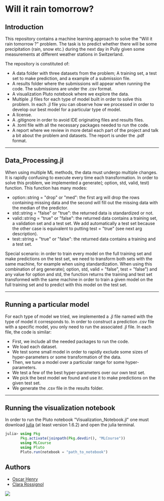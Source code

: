 # Will it rain tomorrow?

## Introduction
This repository contains a machine learning approach to solve the "Will it rain tomorrow ?" problem. The task is to predict whether there will be some precipitation (rain, snow etc.) during the next day in Pully given some measurements at different weather stations in Switzerland.

The repository is constituted of:
- A data folder with three datasets from the problem; A training set, a test set to make prediction, and a example of a submission file.
- A results folder where the submissions will appear when running the code. The submissions are under the .csv format.
- A visualization Pluto notebook where we explore the data.
- Multiple .jl files for each type of model built in order to solve this problem. In each .jl file you can observe how we processed in order to develop our best model for a particular type of model.
- A license.
- A .gitignore in order to avoid IDE originating files and results files.
- A .toml file with all the necessary packages needed to run the code.
- A report where we review in more detail each part of the project and talk a bit about the problem and datasets. The report is under the .pdf format.


------------------
Data_Processing.jl
------------------

When using multiple ML methods, the data must undergo multiple changes. It is rapidly confusing to execute every time each transformation. In order to solve this problem, we implemented a generate(; option, std, valid, test) function. This function has many modes:
- option::string = "drop" or "med": the first arg will drop the rows containing missing data and the second will fill out the missing data with the median of the predictor.
- std::string = "false" or "true": the returned data is standardized or not.
- valid::string = "true" or "false": the returned data contains a training set, a validation set and a test set. We add automatically a test set because the other case is equivalent to putting test = "true" (see next arg description).
- test::string = "true" or "false": the returned data contains a training and a test set.

Special scenario: in order to train every model on the full training set and make predictions on the test set, we need to transform both sets with the same machine, for example when using standardization. When using this combination of arg generate(; option, std, valid = "false", test = "false") and any value for option and std, the function returns the training and test set transformed with the same machine in order to train a given model on the full training set and to predict with this model on the test set.


-------------------------
Running a particular model
-------------------------
For each type of model we tried, we implemented a .jl file named with the type of model it corresponds to. In order to construct a prediction .csv file with a specific model, you only need to run the associated .jl file. In each file, the code is similar:
- First, we include all the needed packages to run the code.
- We load each dataset.
- We test some small model in order to rapidly exclude some sizes of hyper-parameters or some transformation of the data.
- Then, we tune a model over a particular range for some hyper-parameters.
- We test a few of the best hyper-parameters over our own test set.
- We pick the best model we found and use it to make predictions on the given test set.
- We generate the .csv file in the results folder.


---------------------------------
Running the visualization notebook
---------------------------------
In order to run the Pluto notebook "Visualization_Notebook.jl" one must download [julia](https://julialang.org/downloads) (at least version 1.6.2) and open the julia terminal.

```julia
julia> using Pkg
       Pkg.activate(joinpath(Pkg.devdir(), "MLCourse"))
       using MLCourse
       using Pluto
       Pluto.run(notebook = "path_to_notebook")
```

## Authors
- [Oscar Henry](https://github.com/Oscar-Henry)
- [Clara Rossignol](https://github.com/clara-rossignol)


![](https://www.epfl.ch/wp/5.5/wp-content/themes/wp-theme-2018/assets/svg/epfl-logo.svg)
